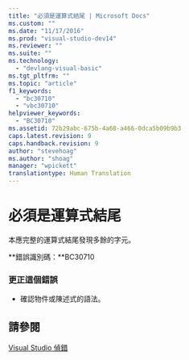 ```yaml
---
title: "必須是運算式結尾 | Microsoft Docs"
ms.custom: ""
ms.date: "11/17/2016"
ms.prod: "visual-studio-dev14"
ms.reviewer: ""
ms.suite: ""
ms.technology: 
  - "devlang-visual-basic"
ms.tgt_pltfrm: ""
ms.topic: "article"
f1_keywords: 
  - "bc30710"
  - "vbc30710"
helpviewer_keywords: 
  - "BC30710"
ms.assetid: 72b29abc-675b-4a68-a466-0dca5b09b9b3
caps.latest.revision: 9
caps.handback.revision: 9
author: "stevehoag"
ms.author: "shoag"
manager: "wpickett"
translationtype: Human Translation
---
```

# 必須是運算式結尾
本應完整的運算式結尾發現多餘的字元。  
  
 **錯誤識別碼：**BC30710  
  
### 更正這個錯誤  
  
-   確認物件或陳述式的語法。  
  
## 請參閱  
 [Visual Studio 偵錯](/visual-studio/debugger/debugging-in-visual-studio)